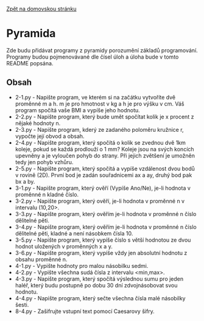 [Zpět na domovskou stránku](../README.md)
# Pyramida
Zde budu přidávat programy z pyramidy porozumění základů programování. Programy budou pojmenovávané dle čísel úloh a úloha bude v tomto README popsána.
## Obsah
- 2-1.py - Napište program, ve kterém si na začátku vytvoříte dvě proměnné m a h. m je pro hmotnost v kg a h je pro výšku v cm. Váš program spočítá vaše BMI a vypíše jeho hodnotu.
- 2-2.py - Napište program, který bude umět spočítat kolik je x procent z nějaké hodnoty n.
- 2-3.py - Napište program, kderý ze zadaného poloměru kružnice r, vypočte její obvod a obsah.
- 2-4.py - Napište program, který spočítá o kolik se zvednou dvě 1km koleje, pokud se každá prodlouží o 1 mm? Koleje jsou na svých koncích upevněny a je vyloučen pohyb do strany. Při jejich zvětšení je umožněn tedy jen pohyb vzhůru.
- 2-5.py - Napište program, který spočítá a vypíše vzdálenost dvou bodů v rovině (2D). První bod je zadán souřadnicemi ax a ay, druhý bod pak bx a by.
- 3-1.py - Napište program, který ověří (Vypíše Ano/Ne), je-li hodnota v proměnné n kladné číslo.
- 3-2.py - Napište program, který ověří, je-li hodnota v proměnné n v intervalu (10,20>.
- 3-3.py - Napište program, který ověřím je-li hodnota v proměnné n číslo dělitelné pěti.
- 3-4.py - Napište program, který ověřím je-li hodnota v proměnné n číslo dělitelné pěti, kladné a není násobkem čísla 10.
- 3-5.py - Napište program, který vypíše číslo s větší hodnotou ze dvou hodnot uložených v proměnných x a y.
- 3-6.py - Napište program, který vypíše vždy jen absolutní hodnotu z obsahu proměnné n.
- 4-1.py - Vypište hodnoty pro malou násobilku sedmi.
- 4-2.py - Vypište všechna sudá čísla z intervalu <min,max>.
- 4-3.py - Napište program, který spočítá výslednou sumu pro jeden haléř, který budu postupně po dobu 30 dní zdvojnásobovat svou hodnotu.
- 4-4.py - Napište program, který sečte všechna čísla malé násobilky šesti.
- 8-4.py - Zašifrujte vstupní text pomocí Caesarovy šifry.